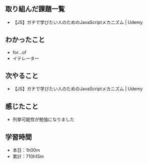 ## 取り組んだ課題一覧
- 【JS】ガチで学びたい人のためのJavaScriptメカニズム | Udemy
## わかったこと
- for...of
- イテレーター
## 次やること
- 【JS】ガチで学びたい人のためのJavaScriptメカニズム | Udemy
## 感じたこと
- 列挙可能性が勉強になりました
## 学習時間
- 本日：1h00m
- 累計：710h15m
